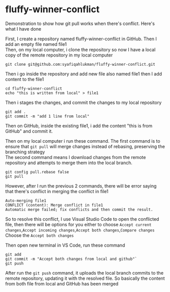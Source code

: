 # fluffy-winner-conflict
Demonstration to show how git pull works when there's conflict. Here's what I have done

First, I create a repository named fluffy-winner-conflict in GitHub. Then I add an empty file named file1\
Then, on my local computer, i clone the repository so now I have a local copy of the remote repository in my local computer
```
git clone git@github.com:syafiqahlukman/fluffy-winner-conflict.git
```
Then i go inside the repository and add new file also named file1 then I add content to the file1 
```
cd fluffy-winner-conflict
echo "this is written from local" > file1
```

Then i stages the changes, and commit the changes to my local repository
```
git add .
git commit -m "add 1 line from local"
```

Then on GitHub, inside the existing file1, i add the content "this is from GitHub" and commit it.

Then on my local computer i run these command. The first command is to ensure that `git pull` will merge changes instead of rebasing, preserving the branching strategy\
The second command means I download changes from the remote repository and attempts to merge them into the local branch. 
```
git config pull.rebase false
git pull
```

However, after I run the previous 2 commands, there will be error saying that there's conflict in merging the conflict in file1
```
Auto-merging file1
CONFLICT (content): Merge conflict in file1
Automatic merge failed; fix conflicts and then commit the result.
```

So to resolve this conflict, I use Visual Studio Code to open the conflicted file, then there will be options for you either to choose ```Accept current changes```,```Accept incoming changes```,```Accept both changes```,```Compare changes```
Choose the ```Accept both changes```

Then open new terminal in VS Code, run these command
```
git add
git commit -m "Accept both changes from local and github"`
git push
```
After run the ```git push``` command, it uploads the local branch commits to the remote repository, updating it with the resolved file. So basically the content from both file from local and GitHub has been merged



